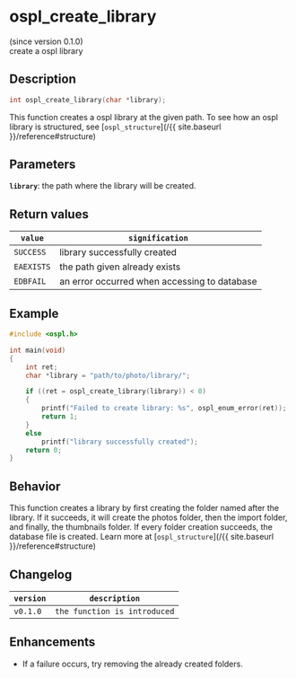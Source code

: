 # ospl_create_library
(since version 0.1.0)  
create a ospl library

## Description
```c
int ospl_create_library(char *library);
```
This function creates a ospl library at the given path. To see how an ospl library is structured, see [``ospl_structure``](/{{ site.baseurl }}/reference#structure)

## Parameters
**`library`**: the path where the library will be created.

## Return values

| ``value``    | ``signification``                            |
| ------------ | -------------------------------------------- |
| ``SUCCESS``  | library successfully created                 |
| ``EAEXISTS`` | the path given already exists                |
| ``EDBFAIL``  | an error occurred when accessing to database |

## Example
```c
#include <ospl.h>

int main(void)
{
	int ret;
	char *library = "path/to/photo/library/";

	if ((ret = ospl_create_library(library)) < 0)
	{
		printf("Failed to create library: %s", ospl_enum_error(ret));
		return 1;
	}
	else
		printf("library successfully created");
	return 0;
}
```

## Behavior

This function creates a library by first creating the folder named after the library. If it succeeds, it will create the photos folder, then the import folder, and finally, the thumbnails folder. If every folder creation succeeds, the database file is created. Learn more at [``ospl_structure``](/{{ site.baseurl }}/reference#structure)

## Changelog

| ``version`` | ``description``                 |
| ----------- | ------------------------------- |
| ``v0.1.0``  | ``the function is introduced``  |


## Enhancements

- If a failure occurs, try removing the already created folders.
